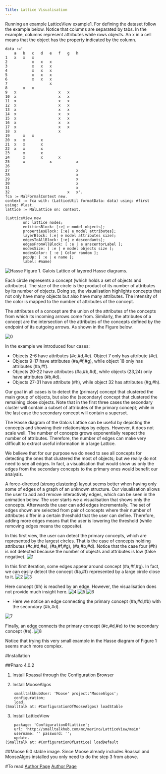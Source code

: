 ```yaml
---
Title: Lattice Visualisation
---
```


Running an example LatticeView example1. For defining the dataset follow the example below. Notice that columns are separated by tabs. In the example, columns represent attributes while rows objects. An x in a cell means that the object has the property indicated by the column. 

```| data fca context |
data :='
	a	b	c	d	e	f	g	h
1	x	x	x					
2			x	x	x			
3			x	x	x			
4			x	x	x			
5			x	x	x			
6			x	x	x			
7					x			
8		x	x					
9	x					x	x	
10	x					x	x	
11	x					x	x	
12	x					x	x	
13	x					x	x	
14	x					x	x	
15	x					x	x	
16	x					x	x	
17	x					x	x	
18	x					x		
19		x	x					
20	x	x		x				
21	x	x		x				
22	x	x		x				
23		x		x				
24		x		x		x		
25		x			x			x
26								
27								x
28								x
29								x
30								x
31								x
32							x	x'.
fca := MalFormalContext new.
context := fca with: (LatticeUtil formatData: data) using: #first using: #last.
lattice := MalLattice on: context.

(LatticeView new
		on: lattice nodes;
		entitiesBlock: [:e| e model objects];
		propertiesBlock: [:e| e model attributes];
		layerBlock: [:e| e model attributes size];
		edgesToAllBlock: [:e| e descendants];
		edgesFromAllBlock: [ :e | e anscentorLabel ];
		nodesSize: [ :e | e model objects size ];
		nodesColor: [ :e | Color random ];
		popUp: [ :e | e name ];
		label: #name)
```

![Hasse](%assets_url%/files/39/ltvb20rprmxdclcurmay5df2rctu0o/hasse2.png)
Figure 1. Galois Lattice of layered Hasse diagrams.

Each circle represents a concept (which holds a set of objects and attributes). The size of the circle is the product of its number of attributes by its number of objects. Doing so, the visualisation highlights concepts that not only have many objects but also have many attributes. The intensity of the color is mapped to the number of attributes of the concept.

The attributes of a concept are the union of the attributes of the concepts from which its incoming arrows come from. Similarly, the attributes of a concept are the intersection of the attributes of the concepts defined by the endpoint of its outgoing arrows. As shown in the Figure below.

![0](%assets_url%/files/bb/6ejlsm2km6t2bk0k0gl0cgiho4gw6f/0.png)

In the example we introduced four cases:

- Objects 2-6 have attributes (#c,#d,#e). Object 7 only has attribute (#e).
- Objects 9-17 have attributes (#a,#f,#g), while object 18 only has attributes (#a,#f).
- Objects 20-22 have attributes (#a,#b,#d), while objects (23,24) only have attributes (#b,#d).
- Objects 27-31 have attribute (#h), while object 32 has attributes (#g,#h).

Our goal in all cases is to detect the (primary) concept that clustered the main group of objects, but also the (secondary) concept that clustered the remaining close objects. Note that in the first three cases the secondary cluster will contain a subset of attributes of the primary concept; while in the last case the secondary concept will contain a superset.

The Hasse diagram of the Galois Lattice can be useful by depicting the concepts and showing their relationships by edges. However, it does not scale well. The number of concepts grows exponentially respect the number of attributes. Therefore, the number of edges can make very difficult to extract useful information in a large Lattice.

We believe that for our purpose we do need to see all concepts for detecting the ones that clustered the most of objects; but we really do not need to see all edges. In fact, a visualisation that would show us only the edges from the secondary concepts to the primary ones would benefit our analysis.

A force-directed ([strong clustering](https://youtu.be/HQBMfozLa4Y)) layout seems better when having only some of edges of a graph of an unknown structure. Our visualisation allows the user to add and remove interactively edges, which can be seen in the animation below. The user starts we a visualisation that shows only the concepts. Afterwards the user can add edges incrementally. The set of edges shown are selected from pair of concepts where their number of attributes differ in a certain threshold that the user can define. Therefore, adding more edges means that the user is lowering the threshold (while removing edges means the opposite).

In this first view, the user can detect the primary concepts, which are represented by the largest circles. That is the case of concepts holding attributes (#c,#d,#e), (#a,#f,#g), (#a,#b,#d). Notice that the case four (#h) is not detected because the number of objects and attributes is low (false negative).
![1](%assets_url%/files/6c/hfbqwtz1faoaopx5t8u5t3ud2w4u8q/1.png)

In this first iteration, some edges appear around concept (#a,#f,#g). In fact, we can easily detect the concept (#a,#f) represented by a large circle close to it.
![2](%assets_url%/files/0e/hvidxjtyjq2xut0aplayqxx7lhwx88/2.png)
![3](%assets_url%/files/5f/mfhqr44x0tlk3u9vs15rzswnr5k14j/3.png)

Here concept (#h) is reached by an edge. However, the visualisation does not provide much insight here.
![4](%assets_url%/files/d5/pz0ue6rrd4v82o3tv5wgqmjtu8cb6y/4.png)
![5](%assets_url%/files/02/q08m5nqxlsuuxkobzvarcoj0fkj5pn/5.png)
![6](%assets_url%/files/dd/mmybovrtiqumd1hn95lri6v97ro5w2/6.png)


- Here we notice an edge connecting the primary concept (#a,#d,#b) with the secondary (#b,#d).

![7](%assets_url%/files/8a/p98zk2lq6enj67j0lmxo3p0pycqss9/7.png)

Finally, an edge connects the primary concept (#c,#d,#e)  to the secondary concept (#e).
![8](%assets_url%/files/8b/ancsed4v1yrp7zkapdd7qxxpeut53a/8.png)

Notice that trying this very small example in the Hasse diagram of Figure 1 seems much more complex.

#Installation

##Pharo 4.0.2
1. Install Roassal through the Configuration Browser

2. Install MooseAlgos
```Gofer new
	smalltalkhubUser: 'Moose' project:'MooseAlgos';
	configuration;
	load.
(Smalltalk at: #ConfigurationOfMooseAlgos) loadStable
```
3. Install LatticeView
```Gofer new
	package: 'ConfigurationOfLattice';
	url: 'http://smalltalkhub.com/mc/merino/LatticeView/main' 
	username: '' password: '';
	update.
(Smalltalk at: #ConfigurationOfLattice) loadDefault
```

##Moose 6.0 stable image.
Since Moose already includes Roassal and MooseAlgos installed you only need to do the step 3 from above.

#To read
[Author Page](%assets_url%/scgbib/?query=Deke02a&filter=Year)
[Author Page](%assets_url%/scgbib/?query=Arev03c&filter=Year)
